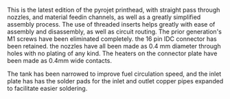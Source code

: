 This is the latest edition of the pyrojet printhead, with straight pass through nozzles, and material feedin channels, as well as a greatly simplified assembly process.
The use of threaded inserts helps greatly with ease of assembly and disassembly, as well as circuit routing. 
The prior generation's M1 screws have been eliminated completely. 
the 16 pin IDC connector has been retained. 
the nozzles have all been made as 0.4 mm diameter through holes with no plating of any kind. The heaters on the connector plate have been made as 0.4mm wide contacts.

The tank has been narrowed to improve fuel circulation speed, and the inlet plate has has the solder pads for the inlet and outlet copper pipes expanded to facilitate easier soldering. 

